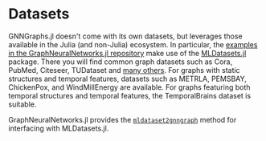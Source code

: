 # Datasets

GNNGraphs.jl doesn't come with its own datasets, but leverages those available in the Julia (and non-Julia) ecosystem. In particular, the [examples in the GraphNeuralNetworks.jl repository](https://github.com/JuliaGraphs/GraphNeuralNetworks.jl/tree/master/examples) make use of the [MLDatasets.jl](https://github.com/JuliaML/MLDatasets.jl) package. There you will find common graph datasets such as Cora, PubMed, Citeseer, TUDataset and [many others](https://juliaml.github.io/MLDatasets.jl/dev/datasets/graphs/).
For graphs with static structures and temporal features, datasets such as METRLA, PEMSBAY, ChickenPox, and WindMillEnergy are available. For graphs featuring both temporal structures and temporal features, the TemporalBrains dataset is suitable.

GraphNeuralNetworks.jl provides the [`mldataset2gnngraph`](@ref) method for interfacing with MLDatasets.jl.

